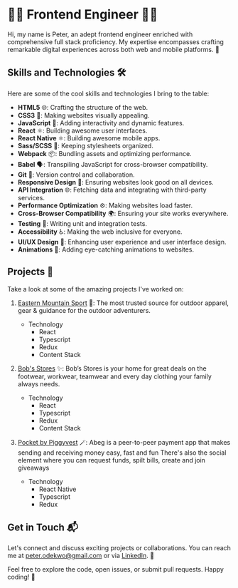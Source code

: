 # 👨‍💻 Frontend Engineer 👩‍💻

Hi, my name is Peter, an adept frontend engineer enriched with comprehensive full stack proficiency. My expertise encompasses crafting remarkable digital experiences across both web and mobile platforms. 🚀

## Skills and Technologies 🛠️

Here are some of the cool skills and technologies I bring to the table:

- **HTML5** 🌐: Crafting the structure of the web.
- **CSS3** 🎨: Making websites visually appealing.
- **JavaScript** 🚀: Adding interactivity and dynamic features.
- **React** ⚛️: Building awesome user interfaces.
- **React Native** ⚛️: Building awesome mobile apps.
- **Sass/SCSS** 💅: Keeping stylesheets organized.
- **Webpack** 📦: Bundling assets and optimizing performance.
- **Babel** 🗣️: Transpiling JavaScript for cross-browser compatibility.
- **Git** 🐙: Version control and collaboration.
- **Responsive Design** 📱: Ensuring websites look good on all devices.
- **API Integration** 🌐: Fetching data and integrating with third-party services.
- **Performance Optimization** ⚙️: Making websites load faster.
- **Cross-Browser Compatibility** 🌍: Ensuring your site works everywhere.
- **Testing** 🧪: Writing unit and integration tests.
- **Accessibility** ♿: Making the web inclusive for everyone.
- **UI/UX Design** 🎨: Enhancing user experience and user interface design.
- **Animations** 🎉: Adding eye-catching animations to websites.

## Projects 🚧

Take a look at some of the amazing projects I've worked on:

1. [Eastern Mountain Sport](https://ems.com/) 🌟: The most trusted source for outdoor apparel, gear & guidance for the outdoor adventurers.
   - Technology
     - React
     - Typescript
     - Redux
     - Content Stack
   
3. [Bob's Stores](https://bobstores.com/) ✨: Bob’s Stores is your home for great deals on the footwear, workwear, teamwear and every day clothing your family always needs.
   - Technology
     - React
     - Typescript
     - Redux
     - Content Stack
         
4. [Pocket by Piggyvest](https://apps.apple.com/gm/app/abeg/id1532676793) 🪄: Abeg is a peer-to-peer payment app that makes sending and receiving money easy, fast and fun There's also the social element where you can request funds, spilt bills, create and join giveaways
   - Technology
     - React Native
     - Typescript
     - Redux

## Get in Touch 📬

Let's connect and discuss exciting projects or collaborations. You can reach me at [peter.odekwo@gmail.com](mailto:peter.odekwo@gmail.com) or via [LinkedIn](https://www.linkedin.com/in/peter-odekwo). 🤝

Feel free to explore the code, open issues, or submit pull requests. Happy coding! 🚀
